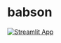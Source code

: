 # babson
[![Streamlit App](https://static.streamlit.io/badges/streamlit_badge_black_white.svg)](https://share.streamlit.io/streamlit/babson/app.py)
